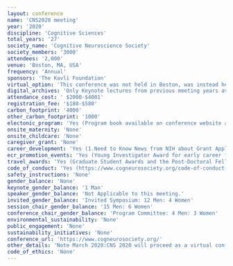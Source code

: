 ```yaml
---
layout: conference 
name: 'CNS2020 meeting'
year: '2020'
discipline: 'Cognitive Sciences'
total_years: '27'
society_name: 'Cognitive Neuroscience Society'
society_members: '3000'
attendees: '2,000'
venue: 'Boston, MA, USA'
frequency: 'Annual'
sponsors: 'The Kavli Foundation'
virtual_option: 'This conference was not held in Boston, was instead held virtually due to COVID-19 pandemic.'
digital_archives: 'Only Keynote lectures from previous meeting years available.'
attendance_cost: ' $2000-$4001'
registration_fee: '$180-$580'
carbon_footprint: '4000'
other_carbon_footprint: '1000'
electonic_program: 'Yes (Program book available on conference website as .pdf file.)'
onsite_maternity: 'None'
onsite_childcare: 'None'
caregiver_grant: 'None'
career_development: 'Yes (1.Need to Know News from NIH about Grant Applications and Opportunities.  2.CNS TRAINEE PROFESSIONAL DEVELOPMENT Panel)'
ecr_promotion_events: 'Yes (Young Investigator Award for early career faculty)'
travel_awards: 'Yes (Graduate Student Awards and the Post-Doctoral Fellow Awards to cover travel expenses)'
code_of_conduct: 'Yes (https://www.cogneurosociety.org/code-of-conduct-2/)'
safety_instructions: 'None'
gender_balance: 'None'
keynote_gender_balance: '1 Man'
speaker_gender_balance: 'Not Applicable to this meeting.'
invited_gender_balance: 'Invited Symposium: 12 Men: 4 Women'
session_chair_gender_balance: '15 Men: 6 Women'
conference_chair_gender_balance: 'Program Committee: 4 Men: 3 Women'
environmental_sustainability: 'None'
public_engagement: 'None'
sustainability_initiatives: 'None'
conference_url: 'https://www.cogneurosociety.org/'
other_details: 'Note March 2020:CNS 2020 will proceed as a virtual conference later this spring, with the dates to be announced soon: It is not taking place on March 14-17, 2020.  Virtual conference planning is progressing well, and more details are forthcoming. Deep thanks to the plenary and award speakers, symposia chairs, and speakers, as well as the CNS Trainee Association, who have overwhelmingly stepped up to provide their talks for the virtual meeting.  We have contracted to use a single, professional virtual platform that presents the talks, symposia, and panels in a regular meeting style, including live chat and other options for interaction. Poster presenters will have high-quality customizable virtual poster booths where they can present their posters, including short optional video presentations and live chat. Exhibitors will have access to “exhibitor booths,” with options that include live chat and other methods for interaction.'
code_of_ethics: 'None'
---
```

